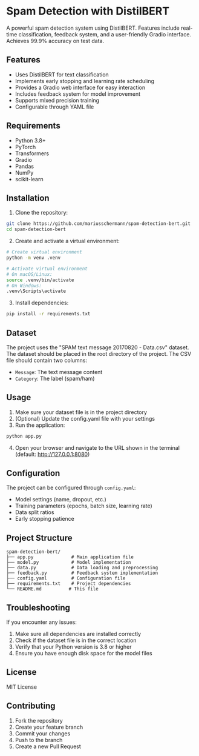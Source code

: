 # Spam Detection with DistilBERT

A powerful spam detection system using DistilBERT. Features include real-time classification, feedback system, and a user-friendly Gradio interface. Achieves 99.9% accuracy on test data.

## Features

- Uses DistilBERT for text classification
- Implements early stopping and learning rate scheduling
- Provides a Gradio web interface for easy interaction
- Includes feedback system for model improvement
- Supports mixed precision training
- Configurable through YAML file

## Requirements

- Python 3.8+
- PyTorch
- Transformers
- Gradio
- Pandas
- NumPy
- scikit-learn

## Installation

1. Clone the repository:
```bash
git clone https://github.com/mariusschermann/spam-detection-bert.git
cd spam-detection-bert
```

2. Create and activate a virtual environment:
```bash
# Create virtual environment
python -m venv .venv

# Activate virtual environment
# On macOS/Linux:
source .venv/bin/activate
# On Windows:
.venv\Scripts\activate
```

3. Install dependencies:
```bash
pip install -r requirements.txt
```

## Dataset

The project uses the "SPAM text message 20170820 - Data.csv" dataset. The dataset should be placed in the root directory of the project. The CSV file should contain two columns:
- `Message`: The text message content
- `Category`: The label (spam/ham)

## Usage

1. Make sure your dataset file is in the project directory
2. (Optional) Update the config.yaml file with your settings
3. Run the application:
```bash
python app.py
```

4. Open your browser and navigate to the URL shown in the terminal (default: http://127.0.0.1:8080)

## Configuration

The project can be configured through `config.yaml`:

- Model settings (name, dropout, etc.)
- Training parameters (epochs, batch size, learning rate)
- Data split ratios
- Early stopping patience

## Project Structure

```
spam-detection-bert/
├── app.py              # Main application file
├── model.py            # Model implementation
├── data.py             # Data loading and preprocessing
├── feedback.py         # Feedback system implementation
├── config.yaml         # Configuration file
├── requirements.txt    # Project dependencies
└── README.md          # This file
```

## Troubleshooting

If you encounter any issues:

1. Make sure all dependencies are installed correctly
2. Check if the dataset file is in the correct location
3. Verify that your Python version is 3.8 or higher
4. Ensure you have enough disk space for the model files

## License

MIT License

## Contributing

1. Fork the repository
2. Create your feature branch
3. Commit your changes
4. Push to the branch
5. Create a new Pull Request 